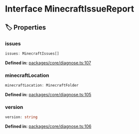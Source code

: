 # Interface MinecraftIssueReport

## 🏷️ Properties

### issues

```ts
issues: MinecraftIssues[]
```
<p style="font-size: 14px; color: var(--vp-c-text-2)">
<strong>Defined in:</strong> <a href="https://github.com/voxelum/minecraft-launcher-core-node/blob/master/packages/core/diagnose.ts#L107" target="_blank" rel="noreferrer">packages/core/diagnose.ts:107</a>
</p>


### minecraftLocation

```ts
minecraftLocation: MinecraftFolder
```
<p style="font-size: 14px; color: var(--vp-c-text-2)">
<strong>Defined in:</strong> <a href="https://github.com/voxelum/minecraft-launcher-core-node/blob/master/packages/core/diagnose.ts#L105" target="_blank" rel="noreferrer">packages/core/diagnose.ts:105</a>
</p>


### version

```ts
version: string
```
<p style="font-size: 14px; color: var(--vp-c-text-2)">
<strong>Defined in:</strong> <a href="https://github.com/voxelum/minecraft-launcher-core-node/blob/master/packages/core/diagnose.ts#L106" target="_blank" rel="noreferrer">packages/core/diagnose.ts:106</a>
</p>


